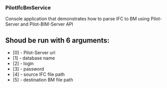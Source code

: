 ### PilotIfcBmService
Console application that demonstrates how to parse IFC to BM using Pilot-Server and Pilot-BIM-Server API 
## Shoud be run with 6 arguments:
- [0] - Pilot-Server url
- [1] - database name
- [2] - login
- [3] - password
- [4] - source IFC file path
- [5] - destination BM file path
